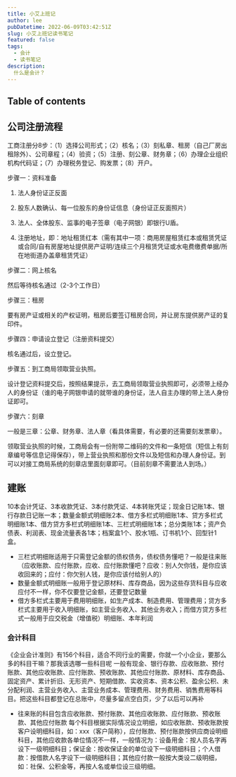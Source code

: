 ```yaml
---
title: 小艾上班记
author: lee
pubDatetime: 2022-06-09T03:42:51Z
slug: 小艾上班记读书笔记
featured: false
tags:
  - 会计
  - 读书笔记
description:
  什么是会计？
---
```

## Table of contents

## 公司注册流程
工商注册分8步：（1）选择公司形式；（2）核名；（3）刻私章、租房（自己厂房出租除外）、公司章程；（4）验资；（5）注册、刻公章、财务章；（6）办理企业组织机构代码证；（7）办理税务登记、购发票；（8）开户。

步骤一：资料准备

1. 法人身份证正反面

2. 股​‌‌东人数确认、每一位股东的身份证信息（身份证正反面照片）

3. 法人、全体股东、监事的电子签章（电子网银）即银行U盾。

4. 注册地址，即：地址租赁红本（需有其中一项：商用房屋租赁红本或租赁凭证或合同/自有房屋地址提供房产证明/连续三个月租赁凭证或水电费缴费单据/所在地街道办盖章租赁凭证）

步骤二：网上核名

然后等待核名通过（2-3个工作日）

步骤三：租房

要有房产证或相关的产权证明，租房后要签订租房合同，并让房东提供房产证的复印件。

步骤四：申请设立登记（注册资料提交）

核名通过后，设立登记。

步骤五：到工商局领取营业执照。

设计登记资料提交后，按照结果提示，去工商局领取营业执照即可，必须带上经办人的身份证（谁的电子网银申请的就带谁的身份证，法人自主办理的带上法人身份证即可。

步骤六：刻章

一般是三章：公章、财务章、法人章（看具体需要，有必要的还需要刻发票章）。

领取营业执照的时候，工商局会有一份附带二维码的文件和一条短信（短信上有刻章编号等信息记得保存），带上营业执照和那份文件以及短信和办理人身份证。到可以对接工商局系统的刻章店里面刻章即可。（目前刻章不需要法人到场。）

## 建账
10本会计凭证、3本收款凭证、3本付款凭证、4本转账凭证；现金日记账1本、银行存款日记账一本；数量金额式明细账2本、借方多栏式明细账1本、贷方多栏式明细账1本、借方贷方多栏式明细账1本、三栏式明细账1本；总分类账1本；资产负债表、利润表、现金流量表各1本；档案盒1个、胶水1瓶、订书机1个、回型针1盒。
- 三栏式明细账适用于只需登记金额的债权债务，债权债务懂吧？一般是往来账（应收账款、应付账款，应收、应付账款懂吧？应收：别人欠你钱，是你应该收回来的；应付：你欠别人钱，是你应该付给别人的）
- 数量金额式明细账一般用于登记原材料、库存商品，因为这些存货科目与应收应付不一样，你不仅要登记金额，还要登记数量
- 借方多栏式主要用于费用明细账，如生产成本、制造费用、管理费用；贷方多栏式主要用于收入明细账，如主营业务收入、其他业务收入；而借方贷方多栏式一般用于应交税金（增值税）明细账、本年利润
### 会计科目
《企业会计准则》有156个科目，适合不同行业的需要，你就一个小企业，要那么多的科目干嘛？那我该选哪一些科目呢
一般有现金、银行存款、应收账款、预付账款、其他应收账款、应付账款、预收账款、其他应付账款、原材料、库存商品、固定资产、累计折旧、无形资产、短期借款、实收资本、资本公积、盈余公积、未分配利润、主营业务收入、主营业务成本、管理费用、财务费用、销售费用等科目。把这些科目都登记在总账中，尽量多留点空白页，少了以后可以再补
- 往来账的科目包含应收账款、预付账款、其他应收账款、应付账款、预收账款、其他应付账款
每个科目根据实际情况设立明细，如应收账款、预收账款按客户设明细科目，如：xxx（客户简称），应付账款、预付账款按供应商设明细科目，其他应收款各单位情况不一样，一般情况为：设备用金：按人员名字再设下一级明细科目；保证金：按收保证金的单位设下一级明细科目；个人借款：按借款人名字设下一级明细科目；其他应付款一般按大类设二级明细，如：社保、公积金等，再按人名或单位设三级明细。
